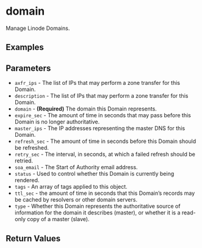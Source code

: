 # domain

Manage Linode Domains.


## Examples


## Parameters


- `axfr_ips` -  The list of IPs that may perform a zone transfer for this Domain. 
- `description` -  The list of IPs that may perform a zone transfer for this Domain. 
- `domain` - **(Required)** The domain this Domain represents. 
- `expire_sec` -  The amount of time in seconds that may pass before this Domain is no longer authoritative. 
- `master_ips` -  The IP addresses representing the master DNS for this Domain. 
- `refresh_sec` -  The amount of time in seconds before this Domain should be refreshed. 
- `retry_sec` -  The interval, in seconds, at which a failed refresh should be retried. 
- `soa_email` -  The Start of Authority email address. 
- `status` -  Used to control whether this Domain is currently being rendered. 
- `tags` -  An array of tags applied to this object. 
- `ttl_sec` -  the amount of time in seconds that this Domain’s records may be cached by resolvers or other domain servers. 
- `type` -  Whether this Domain represents the authoritative source of information for the domain it describes (master), or whether it is a read-only copy of a master (slave). 


## Return Values

